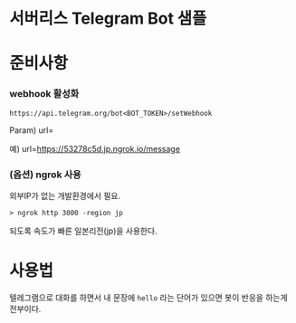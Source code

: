 # 서버리스 Telegram Bot 샘플

# 준비사항 

### webhook 활성화

```
https://api.telegram.org/bot<BOT_TOKEN>/setWebhook
```
Param) url=<API Endpoint>

예) url=https://53278c5d.jp.ngrok.io/message

### (옵션) ngrok 사용

외부IP가 없는 개발환경에서 필요.

```
> ngrok http 3000 -region jp
```
되도록 속도가 빠른 일본리전(jp)을 사용한다.

# 사용법

텔레그램으로 대화를 하면서 내 문장에 `hello` 라는 단어가 있으면 봇이 반응을 하는게 전부이다.

